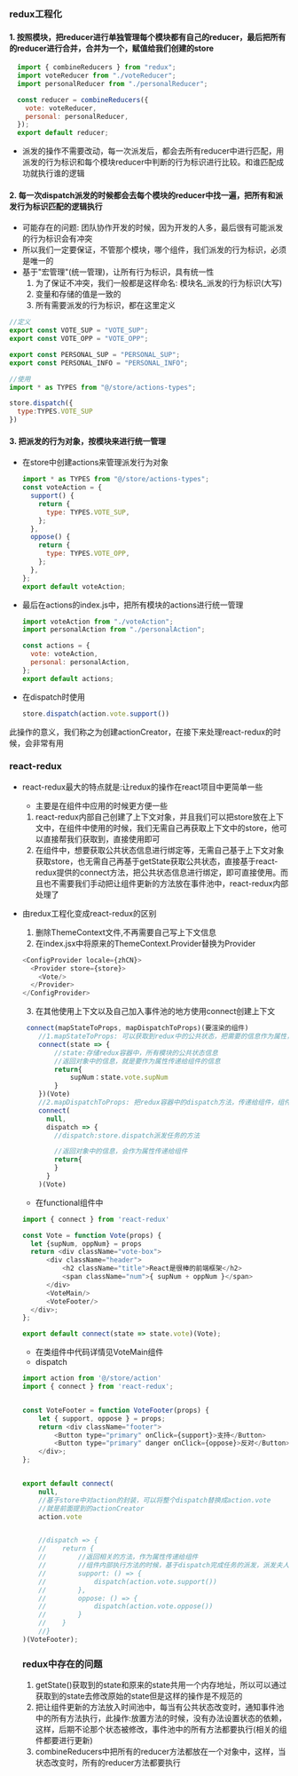 ### redux工程化
#### 1. 按照模块，把reducer进行单独管理每个模块都有自己的reducer，最后把所有的reducer进行合并，合并为一个，赋值给我们创建的store
```js
  import { combineReducers } from "redux";
  import voteReducer from "./voteReducer";
  import personalReducer from "./personalReducer";

  const reducer = combineReducers({
    vote: voteReducer,
    personal: personalReducer,
  });
  export default reducer;
```
+ 派发的操作不需要改动，每一次派发后，都会去所有reducer中进行匹配，用派发的行为标识和每个模块reducer中判断的行为标识进行比较。和谁匹配成功就执行谁的逻辑

#### 2. 每一次dispatch派发的时候都会去每个模块的reducer中找一遍，把所有和派发行为标识匹配的逻辑执行
+ 可能存在的问题: 团队协作开发的时候，因为开发的人多，最后很有可能派发的行为标识会有冲突
+ 所以我们一定要保证，不管那个模块，哪个组件，我们派发的行为标识，必须是唯一的
+ 基于"宏管理"(统一管理)，让所有行为标识，具有统一性
  1. 为了保证不冲突，我们一般都是这样命名: 模块名_派发的行为标识(大写)
  2. 变量和存储的值是一致的
  3. 所有需要派发的行为标识，都在这里定义
```js
//定义
export const VOTE_SUP = "VOTE_SUP";
export const VOTE_OPP = "VOTE_OPP";

export const PERSONAL_SUP = "PERSONAL_SUP";
export const PERSONAL_INFO = "PERSONAL_INFO";

//使用
import * as TYPES from "@/store/actions-types";

store.dispatch({
  type:TYPES.VOTE_SUP
})
```

#### 3. 把派发的行为对象，按模块来进行统一管理
+ 在store中创建actions来管理派发行为对象
  ```js
  import * as TYPES from "@/store/actions-types";
  const voteAction = {
    support() {
      return {
        type: TYPES.VOTE_SUP,
      };
    },
    oppose() {
      return {
        type: TYPES.VOTE_OPP,
      };
    },
  };
  export default voteAction;
  ```
+ 最后在actions的index.js中，把所有模块的actions进行统一管理
  ```js
  import voteAction from "./voteAction";
  import personalAction from "./personalAction";

  const actions = {
    vote: voteAction,
    personal: personalAction,
  };
  export default actions;
  ```
+ 在dispatch时使用
  ```js
  store.dispatch(action.vote.support())
  ```
此操作的意义，我们称之为创建actionCreator，在接下来处理react-redux的时候，会非常有用

### react-redux
+ react-redux最大的特点就是:让redux的操作在react项目中更简单一些
  + 主要是在组件中应用的时候更方便一些
   1. react-redux内部自己创建了上下文对象，并且我们可以把store放在上下文中，在组件中使用的时候，我们无需自己再获取上下文中的store，他可以直接帮我们获取到，直接使用即可
   2.  在组件中，想要获取公共状态信息进行绑定等，无需自己基于上下文对象获取store，也无需自己再基于getState获取公共状态，直接基于react-redux提供的connect方法，把公共状态信息进行绑定，即可直接使用。而且也不需要我们手动把让组件更新的方法放在事件池中，react-redux内部处理了
   
+ 由redux工程化变成react-redux的区别
  1. 删除ThemeContext文件,不再需要自己写上下文信息
  2. 在index.jsx中将原来的ThemeContext.Provider替换为Provider
  ```js
  <ConfigProvider locale={zhCN}>
    <Provider store={store}>
      <Vote/>
    </Provider>
  </ConfigProvider>
  ```
  3. 在其他使用上下文以及自己加入事件池的地方使用connect创建上下文
  ```js
   connect(mapStateToProps, mapDispatchToProps)(要渲染的组件)
      //1.mapStateToProps: 可以获取到redux中的公共状态，把需要的信息作为属性，传递组件即可
      connect(state => {
          //state:存储redux容器中，所有模块的公共状态信息
          //返回对象中的信息，就是要作为属性传递给组件的信息
          return{
              supNum：state.vote.supNum
          }
      })(Vote)
      //2.mapDispatchToProps: 把redux容器中的dispatch方法，传递给组件，组件就可以调用dispatch方法，触发redux容器中的reducer方法
      connect(
        null,
        dispatch => {
          //dispatch:store.dispatch派发任务的方法

          //返回对象中的信息，会作为属性传递给组件
          return{
          }
        }
      )(Vote)
  ```
  + 在functional组件中
  ```js
  import { connect } from 'react-redux'

  const Vote = function Vote(props) {
    let {supNum, oppNum} = props
    return <div className="vote-box">
        <div className="header">
            <h2 className="title">React是很棒的前端框架</h2>
            <span className="num">{ supNum + oppNum }</span>
        </div>
        <VoteMain/>
        <VoteFooter/>
    </div>;
  };

  export default connect(state => state.vote)(Vote);
  ```
  + 在类组件中代码详情见VoteMain组件
  + dispatch
  ```js
  import action from '@/store/action'
  import { connect } from 'react-redux';


  const VoteFooter = function VoteFooter(props) {
      let { support, oppose } = props;
      return <div className="footer">
          <Button type="primary" onClick={support}>支持</Button>
          <Button type="primary" danger onClick={oppose}>反对</Button>
      </div>;
  };


  export default connect(
      null,
      //基于store中对action的封装，可以将整个dispatch替换成action.vote
      //就是前面提到的actionCreator
      action.vote


      //dispatch => {
      //    return {
      //        //返回相关的方法，作为属性传递给组件
      //        //组件内部执行方法的时候，基于dispatch完成任务的派发，派发夫人行为对象，基于action中封装的操作获取
      //        support: () => {
      //            dispatch(action.vote.support())
      //        },
      //        oppose: () => {
      //            dispatch(action.vote.oppose()) 
      //        }
      //    }
      //}
  )(VoteFooter);
  ```

  ### redux中存在的问题
  1. getState()获取到的state和原来的state共用一个内存地址，所以可以通过获取到的state去修改原始的state但是这样的操作是不规范的
  2. 把让组件更新的方法放入时间池中，每当有公共状态改变时，通知事件池中的所有方法执行，此操作:放置方法的时候，没有办法设置状态的依赖，这样，后期不论那个状态被修改，事件池中的所有方法都要执行(相关的组件都要进行更新)
  3. combineReducers中把所有的reducer方法都放在一个对象中，这样，当状态改变时，所有的reducer方法都要执行

  
